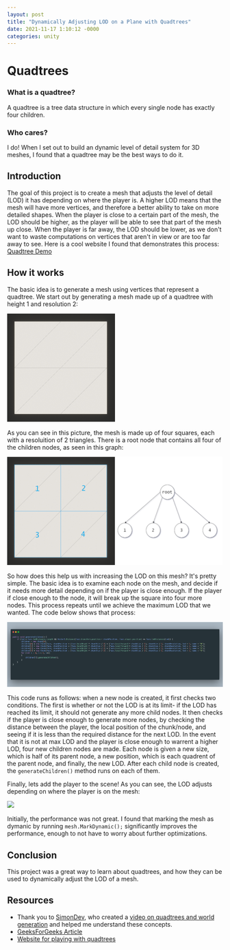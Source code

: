 ```yaml
---
layout: post
title: "Dynamically Adjusting LOD on a Plane with Quadtrees"
date: 2021-11-17 1:10:12 -0000
categories: unity
---
```


# Quadtrees
### What is a quadtree?
A quadtree is a tree data structure in which every single node has exactly four children.
### Who cares?
I do! When I set out to build an dynamic level of detail system for 3D meshes, I found that a quadtree may be the best ways to do it.
## Introduction
The goal of this project is to create a mesh that adjusts the level of detail (LOD) it has depending on where the player is. A higher LOD means that the mesh will have more vertices, and therefore a better ability to take on more detailed shapes. When the player is close to a certain part of the mesh, the LOD should be higher, as the player will be able to see that part of the mesh up close. When the player is far away, the LOD should be lower, as we don't want to waste computations on vertices that aren't in view or are too far away to see. Here is a cool website I found that demonstrates this process: [Quadtree Demo](https://google.github.io/closure-library/source/closure/goog/demos/quadtree.html)
## How it works
The basic idea is to generate a mesh using vertices that represent a quadtree. We start out by generating a mesh made up of a quadtree with height 1 and resolution 2:

<img src="https://raw.githubusercontent.com/gkgkgkgk/gkgkgkgk.github.io/gh-pages/_posts/assets/quadtrees/quad.png" width="50%"/>

As you can see in this picture, the mesh is made up of four squares, each with a resoluition of 2 triangles. There is a root node that contains all four of the children nodes, as seen in this graph:

<img src="https://raw.githubusercontent.com/gkgkgkgk/gkgkgkgk.github.io/gh-pages/_posts/assets/quadtrees/chart.png" />

So how does this help us with increasing the LOD on this mesh? It's pretty simple. The basic idea is to examine each node on the mesh, and decide if it needs more detail depending on if the player is close enough. If the player if close enough to the node, it will break up the square into four more nodes. This process repeats until we achieve the maximum LOD that we wanted. The code below shows that process:

<img src="https://raw.githubusercontent.com/gkgkgkgk/gkgkgkgk.github.io/gh-pages/_posts/assets/quadtrees/code.png" />

This code runs as follows: when a new node is created, it first checks two conditions. The first is whether or not the LOD is at its limit- if the LOD has reached its limit, it should not generate any more child nodes. It then checks if the player is close enough to generate more nodes, by checking the distance between the player, the local position of the chunk/node, and seeing if it is less than the required distance for the next LOD. In the event that it is not at max LOD and the player is close enough to warrent a higher LOD, four new children nodes are made. Each node is given a new size, which is half of its parent node, a new position, which is each quadrent of the parent node, and finally, the new LOD. After each child node is created, the ```generateChildren()``` method runs on each of them.

Finally, lets add the player to the scene! As you can see, the LOD adjusts depending on where the player is on the mesh:

<img src="https://raw.githubusercontent.com/gkgkgkgk/gkgkgkgk.github.io/gh-pages/_posts/assets/quadtrees/quadgif.gif" />

Initially, the performance was not great. I found that marking the mesh as dymanic by running ```mesh.MarkDynamic();``` significantly improves the performance, enough to not have to worry about further optimizations.
## Conclusion
This project was a great way to learn about quadtrees, and how they can be used to dynamically adjust the LOD of a mesh. 

## Resources
 * Thank you to [SimonDev](https://www.youtube.com/channel/UCEwhtpXrg5MmwlH04ANpL8A), who created a [video on quadtrees and world generation](https://www.youtube.com/watch?v=YO_A5w_fxRQ) and helped me understand these concepts.
 * [GeeksForGeeks Article](https://www.geeksforgeeks.org/quad-tree/)
 * [Website for playing with quadtrees](https://google.github.io/closure-library/source/closure/goog/demos/quadtree.html)